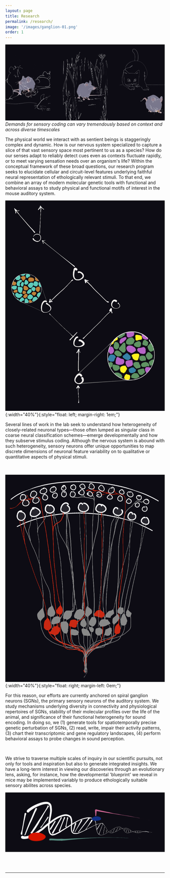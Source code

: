 ```yaml
---
layout: page
title: Research
permalink: /research/
image: '/images/ganglion-01.png'
order: 1
---
```

<!--image: '/images/research.png' -->

<!-- ![Logo]({{site.baseurl}}/images/logo_transparent.png)-->
<!-- *Minimalism / [Unsplash](https://unsplash.com/)* -->

![scenarios](/images/test/combined2.png)
*Demands for sensory coding can vary tremendously based on context and across diverse timescales*

The physical world we interact with as sentient beings is staggeringly complex and dynamic. How is our nervous system specialized to capture a slice of that vast sensory space most pertinent to us as a species? How do our senses adapt to reliably detect cues even as contexts fluctuate rapidly, or to meet varying sensation needs over an organism's life? Within the conceptual framework of these broad questions, our research program seeks to elucidate cellular and circuit-level features underlying faithful neural representation of ethologically relevant stimuli. To that end, we combine an array of modern molecular genetic tools with functional and behavioral assays to study physical and functional motifs of interest in the mouse auditory system.

<!-- ![cochlea](/images/test/cochlea.png){:width="80%"}{:style="float: center;"}
*cochlea* -->

<!-- <center>
  <img src="/images/test/schematic_redo.png"
    width="90%">
</center> -->

![heterogeneity](/images/test/schematic_expansion.png){:width="40%"}{:style="float: left; margin-right: 1em;"}

Several lines of work in the lab seek to understand how heterogeneity of closely-related neuronal types&mdash;those often lumped as singular class in coarse neural classification schemes&mdash;emerge developmentally and how they subserve stimulus coding.  Although the nervous system is abound with such heterogeneity, sensory neurons offer unique opportunities to map discrete dimensions of neuronal feature variability on to qualitative or quantitative aspects of physical stimuli. 
<br/> <br/> <br/>

![cochlea](/images/test/cochlea.png){:width="40%"}{:style="float: right; margin-left: 0em;"}
<!-- *Spiral ganglion neurons in the cochlea*{:width="40%"}{:style="float: right; margin-left: 1em;"} -->

For this reason, our efforts are currently anchored on spiral ganglion neurons (SGNs), the primary sensory neurons of the auditory system. We study mechanisms underlying diversity in connectivity and physiological repertoires of SGNs, stability of their molecular profiles over the life of the animal, and significance of their functional heterogeneity for sound encoding. In doing so, we (1) generate tools for spatiotemporally precise genetic perturbation of SGNs, (2) read, write, impair their activity patterns, (3) chart their transcriptomic and gene regulatory landscapes, (4) perform behavioral assays to probe changes in sound perception.

<!--![research](/images/test/final1.png){:width="60%"}{:style="float: right; margin-left: 1em;"}-->

<!-- <center>
  <img src="/images/test/schematic_expansion 1.png"
    width="100%">
</center> -->

<!-- <img style="float: center;" src="/images/60a1.jpg"> -->

<br/>

We strive to traverse multiple scales of inquiry in our scientific pursuits, not only for tools and inspiration but also to generate integrated insights. We have a long-term interest in viewing our discoveries through an evolutionary lens, asking, for instance, how the developmental 'blueprint' we reveal in mice may be implemented variably to produce ethologically suitable sensory abilites across species.

![research](/images/test/final2.png)

<br/> <br/>

<hr>
